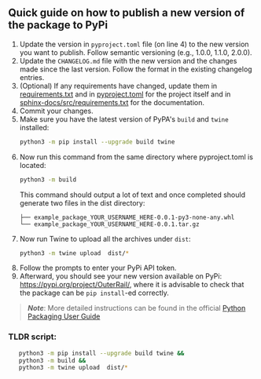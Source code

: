 ## Quick guide on how to publish a new version of the package to PyPi

1. Update the version in `pyproject.toml` file (on line 4) to the new version you want to publish.
   Follow semantic versioning (e.g., 1.0.0, 1.1.0, 2.0.0).
2. Update the `CHANGELOG.md` file with the new version and the changes made since the last version.
   Follow the format in the existing changelog entries.
3. (Optional) If any requirements have changed, update them in [requirements.txt](requirements.txt) and in
   [pyproject.toml](pyproject.toml) for the project itself and in
   [sphinx-docs/src/requirements.txt](sphinx-docs/src/requirements.txt) for the documentation.
4. Commit your changes.
5. Make sure you have the latest version of PyPA's `build` and `twine` installed:
   ```sh
   python3 -m pip install --upgrade build twine
   ```
6. Now run this command from the same directory where pyproject.toml is located:
    ```sh
   python3 -m build
   ```
   This command should output a lot of text and once completed should generate two files in the dist directory:
   ```dist/
   ├── example_package_YOUR_USERNAME_HERE-0.0.1-py3-none-any.whl
   └── example_package_YOUR_USERNAME_HERE-0.0.1.tar.gz
   ```
7. Now run Twine to upload all the archives under ```dist```:
   ```sh
   python3 -m twine upload  dist/*
   ```
8. Follow the prompts to enter your PyPi API token.
9. Afterward, you should see your new version available on PyPi: https://pypi.org/project/OuterRail/,
   where it is advisable to check that the package can be ```pip install```-ed correctly.

> **_Note_**: More detailed instructions can be found in the official
> [Python Packaging User Guide](https://packaging.python.org/en/latest/tutorials/packaging-projects/)

### TLDR script:
```sh
   python3 -m pip install --upgrade build twine &&
   python3 -m build &&
   python3 -m twine upload  dist/*
```

